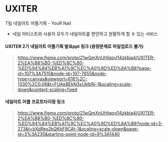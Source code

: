 # UXITER
T팀 네일아트 어플기획 - YouR Nail   
- 네일 아티스트와 사용자 모두가 네일아트를 편안하고 원활하게 할 수 있는 서비스   


#### UXITER 2기 네일아트 어플기획 발표ppt 링크 (용량문제로 파일업로드 불가)
> https://www.figma.com/proto/21wQmXnUHlqqvl14zkbia4/UXITER-2%EA%B8%B0-%ED%8C%80-%ED%94%84%EB%A1%9C%EC%A0%9D%ED%8A%B8?page-id=107%3A7515&node-id=107-7655&node-type=canvas&viewport=616%2C-1330%2C0.06&t=FUAeBEkN3sUkIbRi-1&scaling=scale-down&content-scaling=fixed

#### 네일아트 어플 프로토타이핑 링크
> https://www.figma.com/proto/21wQmXnUHlqqvl14zkbia4/UXITER-2%EA%B8%B0-%ED%8C%80-%ED%94%84%EB%A1%9C%EC%A0%9D%ED%8A%B8?node-id=3-273&t=bXdRes2kQKbF9CAt-1&scaling=scale-down&page-id=3%3A235&starting-point-node-id=9%3A1440
